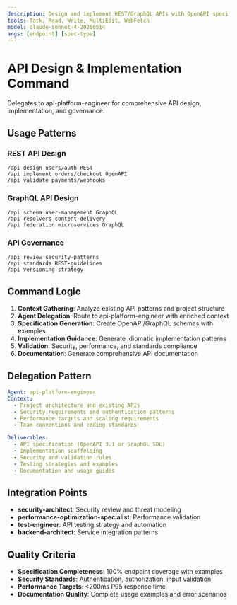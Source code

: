 ```yaml
---
description: Design and implement REST/GraphQL APIs with OpenAPI specifications and validation
tools: Task, Read, Write, MultiEdit, WebFetch
model: claude-sonnet-4-20250514
args: [endpoint] [spec-type]
---
```


# API Design & Implementation Command

Delegates to api-platform-engineer for comprehensive API design, implementation, and governance.

## Usage Patterns

### REST API Design
```
/api design users/auth REST
/api implement orders/checkout OpenAPI
/api validate payments/webhooks
```

### GraphQL API Design
```
/api schema user-management GraphQL
/api resolvers content-delivery
/api federation microservices GraphQL
```

### API Governance
```
/api review security-patterns
/api standards REST-guidelines
/api versioning strategy
```

## Command Logic

1. **Context Gathering**: Analyze existing API patterns and project structure
2. **Agent Delegation**: Route to api-platform-engineer with enriched context
3. **Specification Generation**: Create OpenAPI/GraphQL schemas with examples
4. **Implementation Guidance**: Generate idiomatic implementation patterns
5. **Validation**: Security, performance, and standards compliance
6. **Documentation**: Generate comprehensive API documentation

## Delegation Pattern

```yaml
Agent: api-platform-engineer
Context:
  - Project architecture and existing APIs
  - Security requirements and authentication patterns
  - Performance targets and scaling requirements
  - Team conventions and coding standards

Deliverables:
  - API specification (OpenAPI 3.1 or GraphQL SDL)
  - Implementation scaffolding
  - Security and validation rules
  - Testing strategies and examples
  - Documentation and usage guides
```

## Integration Points

- **security-architect**: Security review and threat modeling
- **performance-optimization-specialist**: Performance validation
- **test-engineer**: API testing strategy and automation
- **backend-architect**: Service integration patterns

## Quality Criteria

- **Specification Completeness**: 100% endpoint coverage with examples
- **Security Standards**: Authentication, authorization, input validation
- **Performance Targets**: <200ms P95 response time
- **Documentation Quality**: Complete usage examples and error scenarios